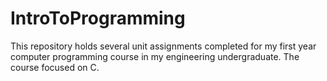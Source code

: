 # IntroToProgramming
This repository holds several unit assignments completed for my first year computer programming course in my engineering undergraduate. The course focused on C. 

